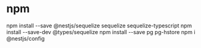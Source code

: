 
[circleci-image]: https://img.shields.io/circleci/build/github/nestjs/nest/master?token=abc123def456
[circleci-url]: https://circleci.com/gh/nestjs/nest
  
# npm
npm install --save @nestjs/sequelize sequelize sequelize-typescript
npm install --save-dev @types/sequelize
npm install --save pg pg-hstore
npm i @nestjs/config